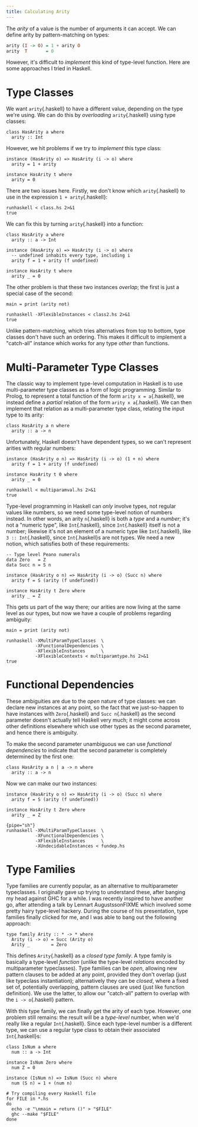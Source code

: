 ```yaml
---
title: Calculating Arity
---
```


The *arity* of a value is the number of arguments it can accept. We can define arity by pattern-matching on types:

```haskell
arity (I -> O) = 1 + arity O
arity  T       = 0
```

However, it's difficult to *implement* this kind of type-level function. Here are some approaches I tried in Haskell.

# Type Classes #

We want `arity`{.haskell} to have a different value, depending on the type we're using. We can do this by *overloading* `arity`{.haskell} using type classes:

```{.haskell pipe="tee -a class.hs"}
class HasArity a where
  arity :: Int

```

However, we hit problems if we try to *implement* this type class:

```{.haskell pipe="tee -a class.hs"}
instance (HasArity o) => HasArity (i -> o) where
  arity = 1 + arity

instance HasArity t where
  arity = 0

```

There are two issues here. Firstly, we don't know which `arity`{.haskell} to use in the expression `1 + arity`{.haskell}:

```{pipe="sh"}
runhaskell < class.hs 2>&1
true
```

We can fix this by turning `arity`{.haskell} into a function:

```{.haskell pipe="tee -a class2.hs"}
class HasArity a where
  arity :: a -> Int

instance (HasArity o) => HasArity (i -> o) where
  -- undefined inhabits every type, including i
  arity f = 1 + arity (f undefined)

instance HasArity t where
  arity _ = 0

```

The other problem is that these two instances *overlap*; the first is just a special case of the second:

```{.haskell pipe="tee -a class2.hs"}
main = print (arity not)
```

```{pipe="sh"}
runhaskell -XFlexibleInstances < class2.hs 2>&1
true
```

Unlike pattern-matching, which tries alternatives from top to bottom, type classes don't have such an ordering. This makes it difficult to implement a "catch-all" instance which works for any type *other* than functions.

# Multi-Parameter Type Classes #

The classic way to implement type-level computation in Haskell is to use multi-parameter type classes as a form of logic programming. Similar to Prolog, to represent a total function of the form `arity x = a`{.haskell}, we instead define a *partial* relation of the form `arity x a`{.haskell}. We can then implement that relation as a multi-parameter type class, relating the input type to its arity:

```{.haskell pipe="tee -a multiparamval.hs multiparamtype.hs"}
class HasArity a n where
  arity :: a -> n

```

Unfortunately, Haskell doesn't have dependent types, so we can't represent arities with regular numbers:

```{.haskell pipe="tee -a multiparamval.hs"}
instance (HasArity o n) => HasArity (i -> o) (1 + n) where
  arity f = 1 + arity (f undefined)

instance HasArity t 0 where
  arity _ = 0

```

```{.haskell pipe="sh"}
runhaskell < multiparamval.hs 2>&1
true
```

Type-level programming in Haskell can *only* involve types, not regular values like numbers, so we need some type-level notion of numbers instead. In other words, an arity `n`{.haskell} is both a *type* and a *number*; it's not a "numeric type", like `Int`{.haskell}, since `Int`{.haskell} itself is not a number; likewise it's not an element of a numeric type like `Int`{.haskell}, like `3 :: Int`{.haskell}, since `Int`{.haskell}s are not types. We need a new notion, which satisfies both of these requirements:

```{.haskell pipe="tee -a multiparamtype.hs fundep.hs"}
-- Type level Peano numerals
data Zero   = Z
data Succ n = S n

```

```{.haskell pipe="tee -a multiparamtype.hs"}
instance (HasArity o n) => HasArity (i -> o) (Succ n) where
  arity f = S (arity (f undefined))

instance HasArity t Zero where
  arity _ = Z

```

This gets us part of the way there; our arities are now living at the same level as our types, but now we have a couple of problems regarding ambiguity:

```{.haskell pipe="tee -a multiparamtype.hs"}
main = print (arity not)

```

```{.haskell pipe="sh"}
runhaskell -XMultiParamTypeClasses  \
           -XFunctionalDependencies \
           -XFlexibleInstances      \
           -XFlexibleContexts < multiparamtype.hs 2>&1
true
```

# Functional Dependencies #

These ambiguities are due to the *open* nature of type classes: we can declare new instances at any point, so the fact that we just-so-happen to have instances with `Zero`{.haskell} and `Succ n`{.haskell} as the second parameter doesn't actually tell Haskell very much; it might come across other definitions elsewhere which use other types as the second parameter, and hence there is ambiguity.

To make the second parameter unambiguous we can use *functional dependencies* to indicate that the second parameter is completely determined by the first one:

```{.haskell pipe="tee -a fundep.hs"}
class HasArity a n | a -> n where
  arity :: a -> n

```

Now we can make our two instances:

```{.haskell pipe="tee -a fundep.hs"}
instance (HasArity o n) => HasArity (i -> o) (Succ n) where
  arity f = S (arity (f undefined))

instance HasArity t Zero where
  arity _ = Z

```

```
{pipe="sh"}
runhaskell -XMultiParamTypeClasses  \
           -XFunctionalDependencies \
           -XFlexibleInstances      \
           -XUndecidableInstances < fundep.hs
```

# Type Families

Type families are currently popular, as an alternative to multiparameter typeclasses. I originally gave up trying to understand these, after banging my head against GHC for a while. I was recently inspired to have another go, after attending a talk by Lennart AugustssonFIXME which involved some pretty hairy type-level hackery. During the course of his presentation, type families finally clicked for me, and I was able to bang out the following approach:

```{.haskell pipe="tee -a typefamily.hs"}
type family Arity :: * -> * where
  Arity (i -> o) = Succ (Arity o)
  Arity _        = Zero

```

This defines `Arity`{.haskell} as a *closed type family*. A type family is basically a type-level *function* (unlike the type-level *relations* encoded by multiparameter typeclasses). Type families can be *open*, allowing new pattern clauses to be added at any point, provided they don't overlap (just like typeclass instantiation); alternatively they can be *closed*, where a fixed set of, potentially overlapping, pattern clauses are used (just like function definition). We use the latter, to allow our "catch-all" pattern to overlap with the `i -> o`{.haskell} pattern.

With this type family, we can finally get the arity of each type. However, one problem still remains: the result will be a *type-level* number, when we'd really like a regular `Int`{.haskell}. Since each type-level number is a different type, we can use a regular type class to obtain their associated `Int`{.haskell}s:

```{.haskell pipe="tee -a typefamily.hs"}
class IsNum a where
  num :: a -> Int

instance IsNum Zero where
  num Z = 0

instance (IsNum n) => IsNum (Succ n) where
  num (S n) = 1 + (num n)

```

```{pipe="sh"}
# Try compiling every Haskell file
for FILE in *.hs
do
  echo -e "\nmain = return ()" > "$FILE"
  ghc --make "$FILE"
done
```
